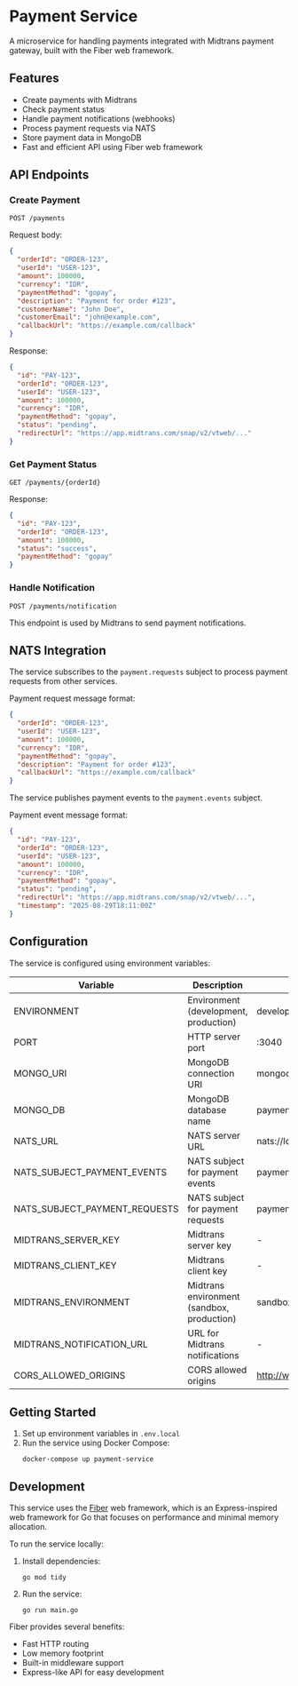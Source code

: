# Payment Service

A microservice for handling payments integrated with Midtrans payment gateway, built with the Fiber web framework.

## Features

- Create payments with Midtrans
- Check payment status
- Handle payment notifications (webhooks)
- Process payment requests via NATS
- Store payment data in MongoDB
- Fast and efficient API using Fiber web framework

## API Endpoints

### Create Payment

```
POST /payments
```

Request body:
```json
{
  "orderId": "ORDER-123",
  "userId": "USER-123",
  "amount": 100000,
  "currency": "IDR",
  "paymentMethod": "gopay",
  "description": "Payment for order #123",
  "customerName": "John Doe",
  "customerEmail": "john@example.com",
  "callbackUrl": "https://example.com/callback"
}
```

Response:
```json
{
  "id": "PAY-123",
  "orderId": "ORDER-123",
  "userId": "USER-123",
  "amount": 100000,
  "currency": "IDR",
  "paymentMethod": "gopay",
  "status": "pending",
  "redirectUrl": "https://app.midtrans.com/snap/v2/vtweb/..."
}
```

### Get Payment Status

```
GET /payments/{orderId}
```

Response:
```json
{
  "id": "PAY-123",
  "orderId": "ORDER-123",
  "amount": 100000,
  "status": "success",
  "paymentMethod": "gopay"
}
```

### Handle Notification

```
POST /payments/notification
```

This endpoint is used by Midtrans to send payment notifications.

## NATS Integration

The service subscribes to the `payment.requests` subject to process payment requests from other services.

Payment request message format:
```json
{
  "orderId": "ORDER-123",
  "userId": "USER-123",
  "amount": 100000,
  "currency": "IDR",
  "paymentMethod": "gopay",
  "description": "Payment for order #123",
  "callbackUrl": "https://example.com/callback"
}
```

The service publishes payment events to the `payment.events` subject.

Payment event message format:
```json
{
  "id": "PAY-123",
  "orderId": "ORDER-123",
  "userId": "USER-123",
  "amount": 100000,
  "currency": "IDR",
  "paymentMethod": "gopay",
  "status": "pending",
  "redirectUrl": "https://app.midtrans.com/snap/v2/vtweb/...",
  "timestamp": "2025-08-29T18:11:00Z"
}
```

## Configuration

The service is configured using environment variables:

| Variable | Description | Default |
|----------|-------------|---------|
| ENVIRONMENT | Environment (development, production) | development |
| PORT | HTTP server port | :3040 |
| MONGO_URI | MongoDB connection URI | mongodb://localhost:27017 |
| MONGO_DB | MongoDB database name | payment_service |
| NATS_URL | NATS server URL | nats://localhost:4222 |
| NATS_SUBJECT_PAYMENT_EVENTS | NATS subject for payment events | payment.events |
| NATS_SUBJECT_PAYMENT_REQUESTS | NATS subject for payment requests | payment.requests |
| MIDTRANS_SERVER_KEY | Midtrans server key | - |
| MIDTRANS_CLIENT_KEY | Midtrans client key | - |
| MIDTRANS_ENVIRONMENT | Midtrans environment (sandbox, production) | sandbox |
| MIDTRANS_NOTIFICATION_URL | URL for Midtrans notifications | - |
| CORS_ALLOWED_ORIGINS | CORS allowed origins | http://web.localhost |

## Getting Started

1. Set up environment variables in `.env.local`
2. Run the service using Docker Compose:
   ```
   docker-compose up payment-service
   ```

## Development

This service uses the [Fiber](https://gofiber.io/) web framework, which is an Express-inspired web framework for Go that focuses on performance and minimal memory allocation.

To run the service locally:

1. Install dependencies:
   ```
   go mod tidy
   ```

2. Run the service:
   ```
   go run main.go
   ```

Fiber provides several benefits:
- Fast HTTP routing
- Low memory footprint
- Built-in middleware support
- Express-like API for easy development